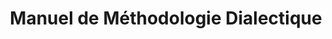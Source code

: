---
title: 'Manuel de Méthodologie Dialectique'
description: 'Obra principal sobre a metodologia dialética de Louis Lavelle'
---